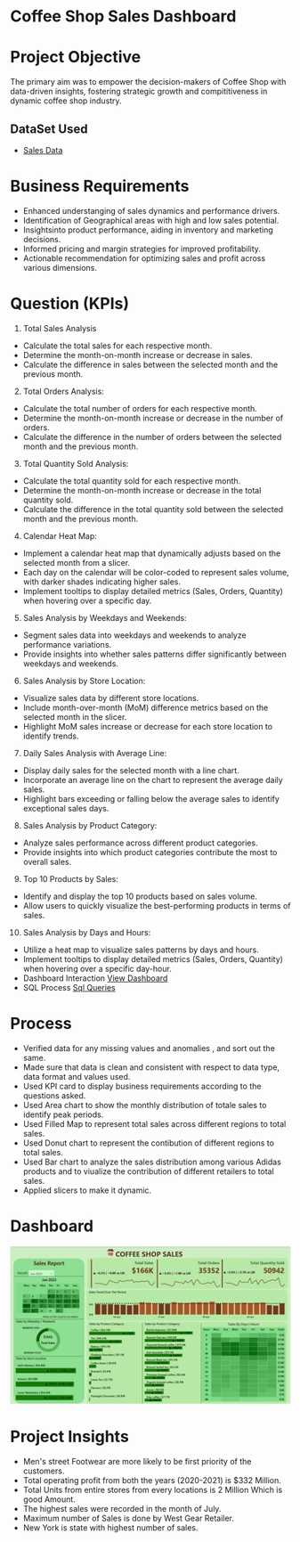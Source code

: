 # Coffee Shop Sales Dashboard

# Project Objective
The primary aim was to empower the decision-makers of Coffee Shop with data-driven insights, fostering strategic growth and compititiveness in dynamic coffee shop industry.

## DataSet Used 
 - <a href="https://github.com/Alazizu6798/Coffee-Shop-Sales-Analysis/blob/main/Coffee%20Shop%20Sales.xlsx">Sales Data</a>
# Business Requirements

- Enhanced understanging of sales dynamics and performance drivers.
- Identification of Geographical areas with high and low sales potential.
- Insightsinto product performance, aiding in inventory and marketing decisions.
- Informed pricing and margin strategies for improved profitability.
- Actionable recommendation for optimizing sales and profit across various dimensions.
# Question (KPIs)

1. Total Sales Analysis
-  Calculate the total sales for each respective month.
-  Determine the month-on-month increase or decrease in sales.
-  Calculate the difference in sales between the selected month and the previous month.
2. Total Orders Analysis:
-  Calculate the total number of orders for each respective month.
-  Determine the month-on-month increase or decrease in the number of orders.
-  Calculate the difference in the number of orders between the selected month and the previous month.
3. Total Quantity Sold Analysis:
-  Calculate the total quantity sold for each respective month.
-  Determine the month-on-month increase or decrease in the total quantity sold.
-  Calculate the difference in the total quantity sold between the selected month and the previous month.
4. Calendar Heat Map:
- Implement a calendar heat map that dynamically adjusts based on the selected month from a slicer.
- Each day on the calendar will be color-coded to represent sales volume, with darker shades indicating higher sales.
- Implement tooltips to display detailed metrics (Sales, Orders, Quantity) when hovering over a specific day.
5. Sales Analysis by Weekdays and Weekends:
- Segment sales data into weekdays and weekends to analyze performance variations.
- Provide insights into whether sales patterns differ significantly between weekdays and weekends.
6. Sales Analysis by Store Location:
- Visualize sales data by different store locations.
- Include month-over-month (MoM) difference metrics based on the selected month in the slicer.
- Highlight MoM sales increase or decrease for each store location to identify trends.
7. Daily Sales Analysis with Average Line:
- Display daily sales for the selected month with a line chart.
- Incorporate an average line on the chart to represent the average daily sales.
- Highlight bars exceeding or falling below the average sales to identify exceptional sales days.
8. Sales Analysis by Product Category:
- Analyze sales performance across different product categories.
- Provide insights into which product categories contribute the most to overall sales.
9. Top 10 Products by Sales:
- Identify and display the top 10 products based on sales volume.
- Allow users to quickly visualize the best-performing products in terms of sales.
10. Sales Analysis by Days and Hours:
- Utilize a heat map to visualize sales patterns by days and hours.
- Implement tooltips to display detailed metrics (Sales, Orders, Quantity) when hovering over a specific day-hour.
- Dashboard Interaction <a href="https://github.com/Alazizu6798/Data-Analysis-Dashboard/blob/main/Screenshot%202025-03-08%20195301.png">View Dashboard</a>
- SQL Process <a href="https://github.com/Alazizu6798/Coffee-Shop-Sales-Analysis/blob/main/MY%20SQL%20Queries.docx">Sql Queries<a/>

# Process
- Verified data for any  missing values and anomalies , and sort out the same.
- Made sure that data is clean and consistent with respect to data type, data format and values used.
- Used KPI card to display business requirements according to the questions asked.
- Used Area chart to show the monthly distribution of totale sales to identify peak periods.
- Used Filled Map to represent total sales across different regions to total sales.
- Used Donut chart to represent the contibution of different regions to total sales.
- Used Bar chart to analyze the sales distribution among various Adidas products and to viualize the contribution of different retailers to total sales.
- Applied slicers to make it dynamic.

# Dashboard
![Screenshot(495)](https://github.com/Alazizu6798/Coffee-Shop-Sales-Analysis/blob/main/coffee%20shop%20dashboaard.png)

# Project Insights 
- Men's street Footwear are more likely to be first priority of the customers.
- Total operating profit from both the years (2020-2021) is $332 Million.
- Total Units from entire stores from every locations is 2 Million Which is good Amount.
- The highest sales were recorded in the month of July.
 - Maximum number of Sales is done by West Gear Retailer.
- New York is state with highest number of sales.
